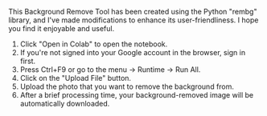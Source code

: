This Background Remove Tool has been created using the Python "rembg" library, and I've made modifications to enhance its user-friendliness. I hope you find it enjoyable and useful.
1. Click "Open in Colab" to open the notebook.
2. If you're not signed into your Google account in the browser, sign in first.
3. Press Ctrl+F9 or go to the menu -> Runtime -> Run All.
4. Click on the "Upload File" button.
5. Upload the photo that you want to remove the background from.
6. After a brief processing time, your background-removed image will be automatically downloaded.
